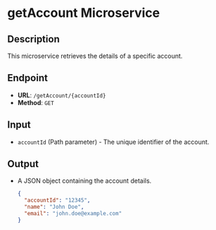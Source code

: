 # getAccount Microservice

## Description
This microservice retrieves the details of a specific account.

## Endpoint
- **URL**: `/getAccount/{accountId}`
- **Method**: `GET`

## Input
- `accountId` (Path parameter) - The unique identifier of the account.

## Output
- A JSON object containing the account details.
  ```json
  {
    "accountId": "12345",
    "name": "John Doe",
    "email": "john.doe@example.com"
  }
